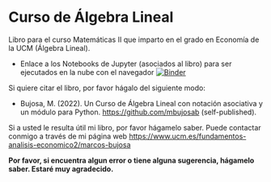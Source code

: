 # Curso de Álgebra Lineal
Libro para el curso Matemáticas II que imparto en el grado en Economía de la UCM (Álgebra Lineal).

- Enlace a los Notebooks de Jupyter (asociados al libro) para ser ejecutados en la nube con el navegador [![Binder](https://mybinder.org/badge_logo.svg)](https://mybinder.org/v2/gh/mbujosab/nacal-jupyter-notebooks/master)

Si quiere citar el libro, por favor hágalo del siguiente modo:

- Bujosa, M. (2022). Un Curso de Álgebra Lineal con notación asociativa y un módulo para Python. https://github.com/mbujosab (self-published).

Si a usted le resulta útil mi libro, por favor hágamelo saber. Puede contactar conmigo a través de mi página web https://www.ucm.es/fundamentos-analisis-economico2/marcos-bujosa

__Por favor, si encuentra algun error o tiene alguna sugerencia, hágamelo saber. Estaré muy agradecido.__
